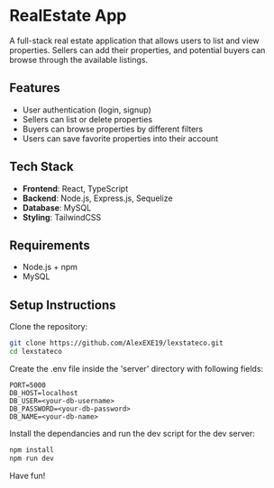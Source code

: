 # RealEstate App

A full-stack real estate application that allows users to list and view properties. Sellers can add their properties, and potential buyers can browse through the available listings.

## Features

- User authentication (login, signup)
- Sellers can list or delete properties
- Buyers can browse properties by different filters
- Users can save favorite properties into their account

## Tech Stack

- **Frontend**: React, TypeScript
- **Backend**: Node.js, Express.js, Sequelize
- **Database**: MySQL
- **Styling**: TailwindCSS

## Requirements

- Node.js + npm
- MySQL

## Setup Instructions

Clone the repository:

```bash
git clone https://github.com/AlexEXE19/lexstateco.git
cd lexstateco
```

Create the .env file inside the 'server' directory with following fields:

```env
PORT=5000
DB_HOST=localhost
DB_USER=<your-db-username>
DB_PASSWORD=<your-db-password>
DB_NAME=<your-db-name>
```

Install the dependancies and run the dev script for the dev server:

```bash
npm install
npm run dev
```

Have fun!
